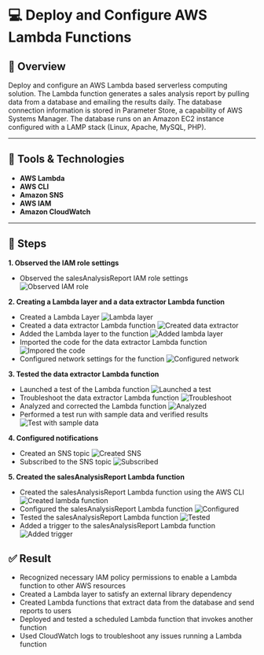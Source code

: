 # 💻 Deploy and Configure AWS Lambda Functions

## 📝 Overview
Deploy and configure an AWS Lambda based serverless computing solution. The Lambda function generates a sales analysis report by pulling data from a database and emailing the results daily. The database connection information is stored in Parameter Store, a capability of AWS Systems Manager. The database runs on an Amazon EC2 instance configured with a LAMP stack (Linux, Apache, MySQL, PHP).

---

## 🔧 Tools & Technologies
* **AWS Lambda**
* **AWS CLI**
* **Amazon SNS** 
* **AWS IAM**
* **Amazon CloudWatch**
  
---

## 🚀 Steps
**1. Observed the IAM role settings**
* Observed the salesAnalysisReport IAM role settings
![Observed IAM role](https://github.com/user-attachments/assets/0dcbc777-04f4-4b34-b65c-dfdc6a025a1a)

**2. Creating a Lambda layer and a data extractor Lambda function**
* Created a Lambda Layer
  ![Lambda layer](https://github.com/user-attachments/assets/78e5ab19-e13b-4549-8ee5-829f56892c45)
* Created a data extractor Lambda function
  ![Created data extractor](https://github.com/user-attachments/assets/b1ca959c-c778-40d7-ba4f-f6183db70df8)
* Added the Lambda layer to the function
  ![Added lambda layer](https://github.com/user-attachments/assets/32739bb7-b6fd-4d57-94d8-0d3d99063511)
* Imported the code for the data extractor Lambda function
  ![Impored the code](https://github.com/user-attachments/assets/6cedc3a9-4cba-47fb-ac2c-cee9cbc96f25)
* Configured network settings for the function
  ![Configured network](https://github.com/user-attachments/assets/34836226-1a64-433e-be5d-371f3b4a4658)

**3. Tested the data extractor Lambda function**
* Launched a test of the Lambda function
  ![Launched a test](https://github.com/user-attachments/assets/1f113ad7-ec61-4bc7-a8db-bacc23f55056)
* Troubleshoot the data extractor Lambda function
  ![Troubleshoot](https://github.com/user-attachments/assets/6e5bb36f-91fe-4f47-86a4-06ed003aa69d)
* Analyzed and corrected the Lambda function
  ![Analyzed](https://github.com/user-attachments/assets/5b7160b9-9b23-49e4-aeec-a19666cf8c6e)
* Performed a test run with sample data and verified results
  ![Test with sample data](https://github.com/user-attachments/assets/4cdc4096-0cd4-497a-8019-1d57691799aa)

**4. Configured notifications**
* Created an SNS topic
  ![Created SNS](https://github.com/user-attachments/assets/28eb40d9-9ae9-47dd-bec4-217471836fd7)
* Subscribed to the SNS topic
  ![Subscribed](https://github.com/user-attachments/assets/07d1bdbc-c1ff-49e3-8a7c-a96c4d7cceba)

**5. Created the salesAnalysisReport Lambda function**
* Created the salesAnalysisReport Lambda function using the AWS CLI
  ![Created lambda function](https://github.com/user-attachments/assets/6f56c577-5854-4214-9b20-a575c6b70bf1)
* Configured the salesAnalysisReport Lambda function
  ![Configured](https://github.com/user-attachments/assets/b220a037-70c4-4d26-a28a-f87bccdf4a06)
* Tested the salesAnalysisReport Lambda function
  ![Tested](https://github.com/user-attachments/assets/5848cf88-60ae-4133-a858-7e7d05d5c950)
* Added a trigger to the salesAnalysisReport Lambda function
  ![Added trigger](https://github.com/user-attachments/assets/1e25b95b-2113-4273-9f5c-5485448c7bbb)

## ✅ Result 
* Recognized necessary IAM policy permissions to enable a Lambda function to other AWS resources
* Created a Lambda layer to satisfy an external library dependency
* Created Lambda functions that extract data from the database and send reports to users
* Deployed and tested a scheduled Lambda function that invokes another function
* Used CloudWatch logs to troubleshoot any issues running a Lambda function

